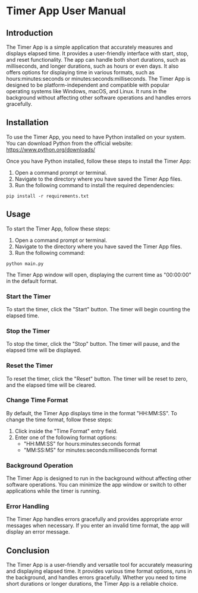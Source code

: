# Timer App User Manual

## Introduction
The Timer App is a simple application that accurately measures and displays elapsed time. It provides a user-friendly interface with start, stop, and reset functionality. The app can handle both short durations, such as milliseconds, and longer durations, such as hours or even days. It also offers options for displaying time in various formats, such as hours:minutes:seconds or minutes:seconds:milliseconds. The Timer App is designed to be platform-independent and compatible with popular operating systems like Windows, macOS, and Linux. It runs in the background without affecting other software operations and handles errors gracefully.

## Installation
To use the Timer App, you need to have Python installed on your system. You can download Python from the official website: https://www.python.org/downloads/

Once you have Python installed, follow these steps to install the Timer App:

1. Open a command prompt or terminal.
2. Navigate to the directory where you have saved the Timer App files.
3. Run the following command to install the required dependencies:

```
pip install -r requirements.txt
```

## Usage
To start the Timer App, follow these steps:

1. Open a command prompt or terminal.
2. Navigate to the directory where you have saved the Timer App files.
3. Run the following command:

```
python main.py
```

The Timer App window will open, displaying the current time as "00:00:00" in the default format.

### Start the Timer
To start the timer, click the "Start" button. The timer will begin counting the elapsed time.

### Stop the Timer
To stop the timer, click the "Stop" button. The timer will pause, and the elapsed time will be displayed.

### Reset the Timer
To reset the timer, click the "Reset" button. The timer will be reset to zero, and the elapsed time will be cleared.

### Change Time Format
By default, the Timer App displays time in the format "HH:MM:SS". To change the time format, follow these steps:

1. Click inside the "Time Format" entry field.
2. Enter one of the following format options:
   - "HH:MM:SS" for hours:minutes:seconds format
   - "MM:SS:MS" for minutes:seconds:milliseconds format

### Background Operation
The Timer App is designed to run in the background without affecting other software operations. You can minimize the app window or switch to other applications while the timer is running.

### Error Handling
The Timer App handles errors gracefully and provides appropriate error messages when necessary. If you enter an invalid time format, the app will display an error message.

## Conclusion
The Timer App is a user-friendly and versatile tool for accurately measuring and displaying elapsed time. It provides various time format options, runs in the background, and handles errors gracefully. Whether you need to time short durations or longer durations, the Timer App is a reliable choice.